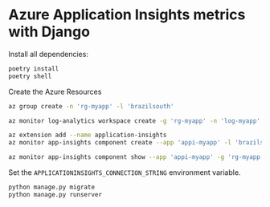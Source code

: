 # Azure Application Insights metrics with Django

Install all dependencies:

```sh
poetry install
poetry shell
```

Create the Azure Resources

```sh
az group create -n 'rg-myapp' -l 'brazilsouth'

az monitor log-analytics workspace create -g 'rg-myapp' -n 'log-myapp' -l 'brazilsouth'

az extension add --name application-insights
az monitor app-insights component create --app 'appi-myapp' -l 'brazilsouth' -g 'rg-myapp' --workspace 'log-myapp'

az monitor app-insights component show --app 'appi-myapp' -g 'rg-myapp' --query 'connectionString' -o tsv
```

Set the `APPLICATIONINSIGHTS_CONNECTION_STRING` environment variable.

```sh
python manage.py migrate
python manage.py runserver
```